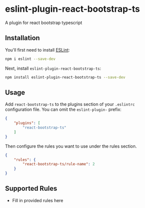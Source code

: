 # eslint-plugin-react-bootstrap-ts

A plugin for react bootstrap typescript

## Installation

You'll first need to install [ESLint](https://eslint.org/):

```sh
npm i eslint --save-dev
```

Next, install `eslint-plugin-react-bootstrap-ts`:

```sh
npm install eslint-plugin-react-bootstrap-ts --save-dev
```

## Usage

Add `react-bootstrap-ts` to the plugins section of your `.eslintrc` configuration file. You can omit the `eslint-plugin-` prefix:

```json
{
    "plugins": [
        "react-bootstrap-ts"
    ]
}
```


Then configure the rules you want to use under the rules section.

```json
{
    "rules": {
        "react-bootstrap-ts/rule-name": 2
    }
}
```

## Supported Rules

* Fill in provided rules here


